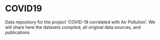 # COVID19
Data repository for the project 'COVID-19 correlated with Air Pollution'.
We will share here the datasets compiled, all  original data sources, and publications

